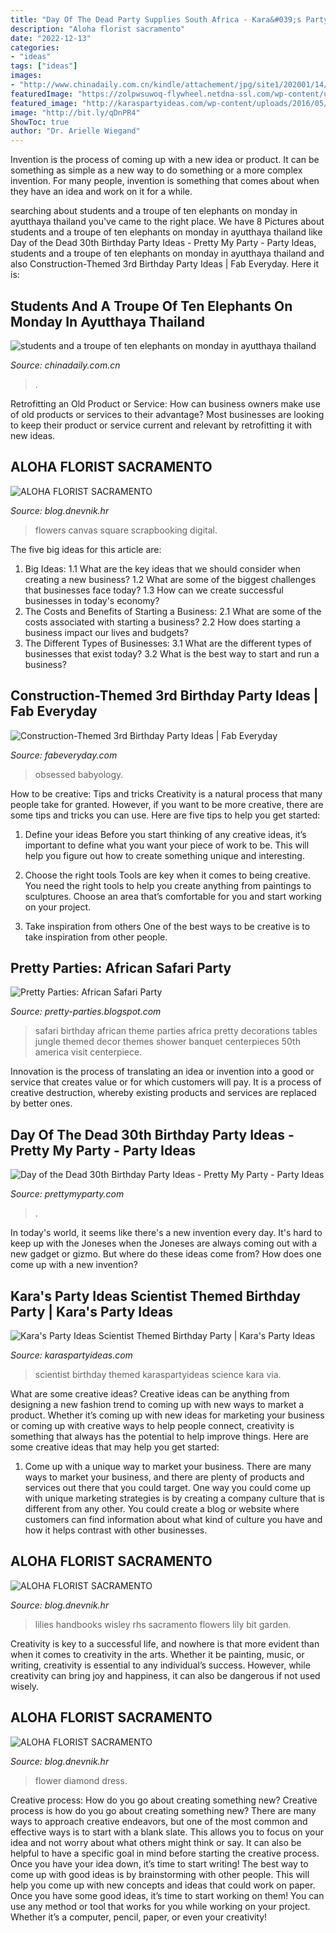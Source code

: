 ```yaml
---
title: "Day Of The Dead Party Supplies South Africa - Kara&#039;s Party Ideas Scientist Themed Birthday Party"
description: "Aloha florist sacramento"
date: "2022-12-13"
categories:
- "ideas"
tags: ["ideas"]
images:
- "http://www.chinadaily.com.cn/kindle/attachement/jpg/site1/202001/14/5e1d2b8ea3101282064c018f.png"
featuredImage: "https://zolpwsuwoq-flywheel.netdna-ssl.com/wp-content/uploads/2014/03/colorful-30th-birthday-decor.jpg"
featured_image: "http://karaspartyideas.com/wp-content/uploads/2016/05/Scientist-Themed-Birthday-Party-via-Karas-Party-Ideas-KarasPartyIdeas.com21.jpeg"
image: "http://bit.ly/qDnPR4"
ShowToc: true
author: "Dr. Arielle Wiegand"
---
```



Invention is the process of coming up with a new idea or product. It can be something as simple as a new way to do something or a more complex invention. For many people, invention is something that comes about when they have an idea and work on it for a while.

	

		
searching about students and a troupe of ten elephants on monday in ayutthaya thailand you've came to the right place. We have 8 Pictures about students and a troupe of ten elephants on monday in ayutthaya thailand like Day of the Dead 30th Birthday Party Ideas - Pretty My Party - Party Ideas, students and a troupe of ten elephants on monday in ayutthaya thailand and also Construction-Themed 3rd Birthday Party Ideas | Fab Everyday. Here it is:
		
    
## Students And A Troupe Of Ten Elephants On Monday In Ayutthaya Thailand

<img loading=lazy src="http://www.chinadaily.com.cn/kindle/attachement/jpg/site1/202001/14/5e1d2b8ea3101282064c018f.png" onerror="this.onerror=null;this.src='https://tse2.mm.bing.net/th?id=OIP.OsPKSSgXSmUQL3saIbGonQHaE7&amp;pid=15.1';" alt="students and a troupe of ten elephants on monday in ayutthaya thailand">

_Source: chinadaily.com.cn_

>. 

	

Retrofitting an Old Product or Service: How can business owners make use of old products or services to their advantage?
Most businesses are looking to keep their product or service current and relevant by retrofitting it with new ideas.

    
## ALOHA FLORIST SACRAMENTO

<img loading=lazy src="http://bit.ly/qDnPR4" onerror="this.onerror=null;this.src='https://tse4.mm.bing.net/th?id=OIP.gDbNmunYa9CTHWE5L1ujyQHaFj&amp;pid=15.1';" alt="ALOHA FLORIST SACRAMENTO">

_Source: blog.dnevnik.hr_

>flowers canvas square scrapbooking digital. 

	

The five big ideas for this article are:
1. Big Ideas: 
1.1 What are the key ideas that we should consider when creating a new business? 
1.2 What are some of the biggest challenges that businesses face today? 
1.3 How can we create successful businesses in today's economy? 
2. The Costs and Benefits of Starting a Business: 
2.1 What are some of the costs associated with starting a business? 
2.2 How does starting a business impact our lives and budgets? 
3. The Different Types of Businesses: 
3.1 What are the different types of businesses that exist today? 
3.2 What is the best way to start and run a business?

    
## Construction-Themed 3rd Birthday Party Ideas | Fab Everyday

<img loading=lazy src="https://fabeveryday.com/wp-content/uploads/2015/04/Parties-Construction-Party-scaled.jpg" onerror="this.onerror=null;this.src='https://tse3.mm.bing.net/th?id=OIP.bXBPIPCV_o3qCm98i3z6YQHaJ4&amp;pid=15.1';" alt="Construction-Themed 3rd Birthday Party Ideas | Fab Everyday">

_Source: fabeveryday.com_

>obsessed babyology. 

	

How to be creative: Tips and tricks
Creativity is a natural process that many people take for granted. However, if you want to be more creative, there are some tips and tricks you can use. Here are five tips to help you get started:
1. Define your ideas
Before you start thinking of any creative ideas, it’s important to define what you want your piece of work to be. This will help you figure out how to create something unique and interesting.

2. Choose the right tools
Tools are key when it comes to being creative. You need the right tools to help you create anything from paintings to sculptures. Choose an area that’s comfortable for you and start working on your project.
3. Take inspiration from others
One of the best ways to be creative is to take inspiration from other people.

    
## Pretty Parties: African Safari Party

<img loading=lazy src="https://3.bp.blogspot.com/-bZpgAX_wNrg/TeCEpUkvPqI/AAAAAAAABcA/1tXhuHUp7Ig/s1600/005.JPG" onerror="this.onerror=null;this.src='https://tse1.mm.bing.net/th?id=OIP.D8SiF6LCJOyIIRwdkM8wmgHaFj&amp;pid=15.1';" alt="Pretty Parties: African Safari Party">

_Source: pretty-parties.blogspot.com_

>safari birthday african theme parties africa pretty decorations tables jungle themed decor themes shower banquet centerpieces 50th america visit centerpiece. 

	

Innovation is the process of translating an idea or invention into a good or service that creates value or for which customers will pay. It is a process of creative destruction, whereby existing products and services are replaced by better ones.

    
## Day Of The Dead 30th Birthday Party Ideas - Pretty My Party - Party Ideas

<img loading=lazy src="https://zolpwsuwoq-flywheel.netdna-ssl.com/wp-content/uploads/2014/03/colorful-30th-birthday-decor.jpg" onerror="this.onerror=null;this.src='https://tse1.mm.bing.net/th?id=OIP.ofgOt2eI49l_uxYdZF6DfgHaJ_&amp;pid=15.1';" alt="Day of the Dead 30th Birthday Party Ideas - Pretty My Party - Party Ideas">

_Source: prettymyparty.com_

>. 

	

In today's world, it seems like there's a new invention every day.  It's hard to keep up with the Joneses when the Joneses are always coming out with a new gadget or gizmo.  But where do these ideas come from?  How does one come up with a new invention?

    
## Kara&#039;s Party Ideas Scientist Themed Birthday Party | Kara&#039;s Party Ideas

<img loading=lazy src="http://karaspartyideas.com/wp-content/uploads/2016/05/Scientist-Themed-Birthday-Party-via-Karas-Party-Ideas-KarasPartyIdeas.com21.jpeg" onerror="this.onerror=null;this.src='https://tse4.mm.bing.net/th?id=OIP.6Yt7D_cOVY1NvFhsdcfj7wHaLJ&amp;pid=15.1';" alt="Kara&#039;s Party Ideas Scientist Themed Birthday Party | Kara&#039;s Party Ideas">

_Source: karaspartyideas.com_

>scientist birthday themed karaspartyideas science kara via. 

	

What are some creative ideas?
Creative ideas can be anything from designing a new fashion trend to coming up with new ways to market a product. Whether it’s coming up with new ideas for marketing your business or coming up with creative ways to help people connect, creativity is something that always has the potential to help improve things. Here are some creative ideas that may help you get started: 
1. Come up with a unique way to market your business. There are many ways to market your business, and there are plenty of products and services out there that you could target. One way you could come up with unique marketing strategies is by creating a company culture that is different from any other. You could create a blog or website where customers can find information about what kind of culture you have and how it helps contrast with other businesses.

    
## ALOHA FLORIST SACRAMENTO

<img loading=lazy src="http://bit.ly/oJuiZQ" onerror="this.onerror=null;this.src='https://tse4.mm.bing.net/th?id=OIP.zxmN_UeBW7vqy7BlX-eg4wAAAA&amp;pid=15.1';" alt="ALOHA FLORIST SACRAMENTO">

_Source: blog.dnevnik.hr_

>lilies handbooks wisley rhs sacramento flowers lily bit garden. 

	

Creativity is key to a successful life, and nowhere is that more evident than when it comes to creativity in the arts. Whether it be painting, music, or writing, creativity is essential to any individual’s success. However, while creativity can bring joy and happiness, it can also be dangerous if not used wisely.

    
## ALOHA FLORIST SACRAMENTO

<img loading=lazy src="http://bit.ly/r4MVJk" onerror="this.onerror=null;this.src='https://tse1.mm.bing.net/th?id=OIP.VvdVlf0nPR-GOk8ZFaTKBgAAAA&amp;pid=15.1';" alt="ALOHA FLORIST SACRAMENTO">

_Source: blog.dnevnik.hr_

>flower diamond dress. 

	

Creative process: How do you go about creating something new?
Creative process is how do you go about creating something new? There are many ways to approach creative endeavors, but one of the most common and effective ways is to start with a blank slate. This allows you to focus on your idea and not worry about what others might think or say. It can also be helpful to have a specific goal in mind before starting the creative process. Once you have your idea down, it’s time to start writing! The best way to come up with good ideas is by brainstorming with other people. This will help you come up with new concepts and ideas that could work on paper. Once you have some good ideas, it’s time to start working on them! You can use any method or tool that works for you while working on your project. Whether it’s a computer, pencil, paper, or even your creativity!

